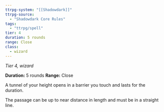 ```yaml
---
ttrpg-system: "[[Shadowdark]]"
ttrpg-source: 
  - "Shadowdark Core Rules"
tags:
  - "ttrpg/spell"
tier: 4
duration: 5 rounds
range: Close
class:
  - wizard
---
```

*Tier 4, wizard*

**Duration:** 5 rounds
**Range:** Close

A tunnel of your height opens in a barrier you touch and lasts for the duration.

The passage can be up to near distance in length and must be in a straight line.


